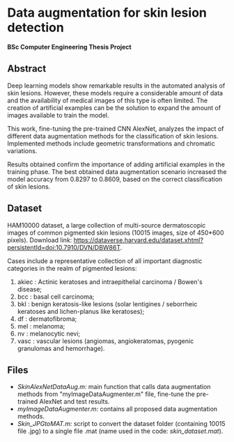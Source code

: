 # Data augmentation for skin lesion detection

**BSc Computer Engineering Thesis Project**

## Abstract

Deep learning models show remarkable results in the automated analysis of skin lesions. However, these models require a considerable amount of data and the availability of medical images of this type is often limited. The creation of artificial examples can be the solution to expand the amount of images available to train the model.

This work, fine-tuning the pre-trained CNN AlexNet, analyzes the impact of different data augmentation methods for the classification of skin lesions. Implemented methods include geometric transformations and chromatic variations.

Results obtained confirm the importance of adding artificial examples in the training phase. The best obtained data augmentation scenario increased the model accuracy from 0.8297 to 0.8609, based on the correct classification of skin lesions.

## Dataset

HAM10000 dataset, a large collection of multi-source dermatoscopic images of common pigmented skin lesions (10015 images, size of 450*600 pixels). Download link: https://dataverse.harvard.edu/dataset.xhtml?persistentId=doi:10.7910/DVN/DBW86T.

Cases include a representative collection of all important diagnostic categories in the realm of pigmented lesions: 
1. akiec : Actinic keratoses and intraepithelial carcinoma / Bowen's disease;
2. bcc   : basal cell carcinoma;
3. bkl   : benign keratosis-like lesions (solar lentigines / seborrheic keratoses and lichen-planus like keratoses);
4. df    : dermatofibroma;
5. mel   : melanoma;
6. nv    : melanocytic nevi;
7. vasc  : vascular lesions (angiomas, angiokeratomas, pyogenic granulomas and hemorrhage).

## Files

- *SkinAlexNetDataAug.m:* main function that calls data augmentation methods from "myImageDataAugmenter.m" file, fine-tune the pre-trained AlexNet and test results.
- *myImageDataAugmenter.m:* contains all proposed data augmentation methods.
- *Skin_JPGtoMAT.m:* script to convert the dataset folder (containing 10015 file .jpg) to a single file .mat (name used in the code: *skin_dataset.mat*).
